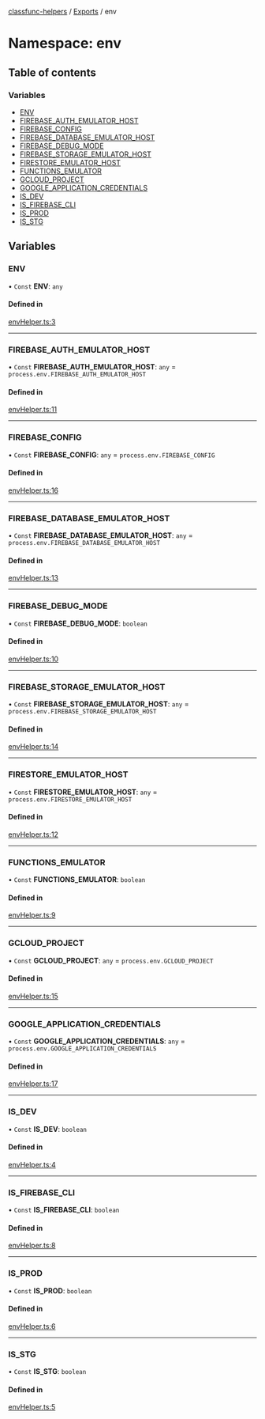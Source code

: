 [classfunc-helpers](../README.md) / [Exports](../modules.md) / env

# Namespace: env

## Table of contents

### Variables

- [ENV](env.md#env)
- [FIREBASE\_AUTH\_EMULATOR\_HOST](env.md#firebase_auth_emulator_host)
- [FIREBASE\_CONFIG](env.md#firebase_config)
- [FIREBASE\_DATABASE\_EMULATOR\_HOST](env.md#firebase_database_emulator_host)
- [FIREBASE\_DEBUG\_MODE](env.md#firebase_debug_mode)
- [FIREBASE\_STORAGE\_EMULATOR\_HOST](env.md#firebase_storage_emulator_host)
- [FIRESTORE\_EMULATOR\_HOST](env.md#firestore_emulator_host)
- [FUNCTIONS\_EMULATOR](env.md#functions_emulator)
- [GCLOUD\_PROJECT](env.md#gcloud_project)
- [GOOGLE\_APPLICATION\_CREDENTIALS](env.md#google_application_credentials)
- [IS\_DEV](env.md#is_dev)
- [IS\_FIREBASE\_CLI](env.md#is_firebase_cli)
- [IS\_PROD](env.md#is_prod)
- [IS\_STG](env.md#is_stg)

## Variables

### ENV

• `Const` **ENV**: `any`

#### Defined in

[envHelper.ts:3](https://github.com/ClassFunc/classfunc-helpers/blob/f59a56a/src/envHelper.ts#L3)

___

### FIREBASE\_AUTH\_EMULATOR\_HOST

• `Const` **FIREBASE\_AUTH\_EMULATOR\_HOST**: `any` = `process.env.FIREBASE_AUTH_EMULATOR_HOST`

#### Defined in

[envHelper.ts:11](https://github.com/ClassFunc/classfunc-helpers/blob/f59a56a/src/envHelper.ts#L11)

___

### FIREBASE\_CONFIG

• `Const` **FIREBASE\_CONFIG**: `any` = `process.env.FIREBASE_CONFIG`

#### Defined in

[envHelper.ts:16](https://github.com/ClassFunc/classfunc-helpers/blob/f59a56a/src/envHelper.ts#L16)

___

### FIREBASE\_DATABASE\_EMULATOR\_HOST

• `Const` **FIREBASE\_DATABASE\_EMULATOR\_HOST**: `any` = `process.env.FIREBASE_DATABASE_EMULATOR_HOST`

#### Defined in

[envHelper.ts:13](https://github.com/ClassFunc/classfunc-helpers/blob/f59a56a/src/envHelper.ts#L13)

___

### FIREBASE\_DEBUG\_MODE

• `Const` **FIREBASE\_DEBUG\_MODE**: `boolean`

#### Defined in

[envHelper.ts:10](https://github.com/ClassFunc/classfunc-helpers/blob/f59a56a/src/envHelper.ts#L10)

___

### FIREBASE\_STORAGE\_EMULATOR\_HOST

• `Const` **FIREBASE\_STORAGE\_EMULATOR\_HOST**: `any` = `process.env.FIREBASE_STORAGE_EMULATOR_HOST`

#### Defined in

[envHelper.ts:14](https://github.com/ClassFunc/classfunc-helpers/blob/f59a56a/src/envHelper.ts#L14)

___

### FIRESTORE\_EMULATOR\_HOST

• `Const` **FIRESTORE\_EMULATOR\_HOST**: `any` = `process.env.FIRESTORE_EMULATOR_HOST`

#### Defined in

[envHelper.ts:12](https://github.com/ClassFunc/classfunc-helpers/blob/f59a56a/src/envHelper.ts#L12)

___

### FUNCTIONS\_EMULATOR

• `Const` **FUNCTIONS\_EMULATOR**: `boolean`

#### Defined in

[envHelper.ts:9](https://github.com/ClassFunc/classfunc-helpers/blob/f59a56a/src/envHelper.ts#L9)

___

### GCLOUD\_PROJECT

• `Const` **GCLOUD\_PROJECT**: `any` = `process.env.GCLOUD_PROJECT`

#### Defined in

[envHelper.ts:15](https://github.com/ClassFunc/classfunc-helpers/blob/f59a56a/src/envHelper.ts#L15)

___

### GOOGLE\_APPLICATION\_CREDENTIALS

• `Const` **GOOGLE\_APPLICATION\_CREDENTIALS**: `any` = `process.env.GOOGLE_APPLICATION_CREDENTIALS`

#### Defined in

[envHelper.ts:17](https://github.com/ClassFunc/classfunc-helpers/blob/f59a56a/src/envHelper.ts#L17)

___

### IS\_DEV

• `Const` **IS\_DEV**: `boolean`

#### Defined in

[envHelper.ts:4](https://github.com/ClassFunc/classfunc-helpers/blob/f59a56a/src/envHelper.ts#L4)

___

### IS\_FIREBASE\_CLI

• `Const` **IS\_FIREBASE\_CLI**: `boolean`

#### Defined in

[envHelper.ts:8](https://github.com/ClassFunc/classfunc-helpers/blob/f59a56a/src/envHelper.ts#L8)

___

### IS\_PROD

• `Const` **IS\_PROD**: `boolean`

#### Defined in

[envHelper.ts:6](https://github.com/ClassFunc/classfunc-helpers/blob/f59a56a/src/envHelper.ts#L6)

___

### IS\_STG

• `Const` **IS\_STG**: `boolean`

#### Defined in

[envHelper.ts:5](https://github.com/ClassFunc/classfunc-helpers/blob/f59a56a/src/envHelper.ts#L5)
